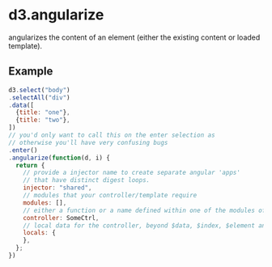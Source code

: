 # d3.angularize

angularizes the content of an element (either the existing
content or loaded template).

## Example

```javascript
d3.select("body")
.selectAll("div")
.data([
  {title: "one"},
  {title: "two"},
])
// you'd only want to call this on the enter selection as
// otherwise you'll have very confusing bugs
.enter()
.angularize(function(d, i) {
  return {
    // provide a injector name to create separate angular 'apps'
    // that have distinct digest loops.
    injector: "shared",
    // modules that your controller/template require
    modules: [],
    // either a function or a name defined within one of the modules of the injector
    controller: SomeCtrl,
    // local data for the controller, beyond $data, $index, $element and $scope
    locals: {
    },
  };
})


